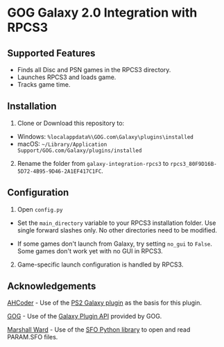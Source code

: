 # GOG Galaxy 2.0 Integration with RPCS3

## Supported Features
* Finds all Disc and PSN games in the RPCS3 directory.
* Launches RPCS3 and loads game.
* Tracks game time.

## Installation

1. Clone or Download this repository to:
* Windows: `%localappdata%\GOG.com\Galaxy\plugins\installed`
* macOS: `~/Library/Application Support/GOG.com/Galaxy/plugins/installed`

2. Rename the folder from `galaxy-integration-rpcs3` to `rpcs3_80F9D16B-5D72-4B95-9D46-2A1EF417C1FC`.

## Configuration

1. Open `config.py` 

* Set the `main_directory` variable to your RPCS3 installation folder. Use single forward slashes only. No other directories need to be modified.

* If some games don't launch from Galaxy, try setting `no_gui` to `False`. Some games don't work yet with no GUI in RPCS3.

2. Game-specific launch configuration is handled by RPCS3.

## Acknowledgements

[AHCoder](https://github.com/AHCoder) - Use of the [PS2 Galaxy plugin](https://github.com/AHCoder/galaxy-integration-ps2) as the basis for this plugin.

[GOG](https://github.com/gogcom) - Use of the [Galaxy Plugin API](https://github.com/gogcom/galaxy-integrations-python-api) provided by GOG.

[Marshall Ward](https://github.com/marshallward) - Use of the [SFO Python library](https://github.com/marshallward/devita) to open and read PARAM.SFO files.